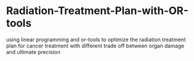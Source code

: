 # Radiation-Treatment-Plan-with-OR-tools
using linear programming and or-tools to optimize the radiation treatment plan for cancer treatment with different trade off between organ damage and ultimate precision

